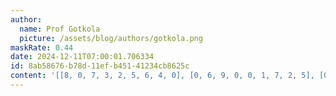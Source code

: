 ```yaml
---
author:
  name: Prof Gotkola
  picture: /assets/blog/authors/gotkola.png
maskRate: 0.44
date: 2024-12-11T07:00:01.706334
id: 8ab58676-b78d-11ef-b451-41234cb8625c
content: '[[8, 0, 7, 3, 2, 5, 6, 4, 0], [0, 6, 9, 0, 0, 1, 7, 2, 5], [0, 0, 5, 0, 6, 7, 8, 1, 0], [4, 8, 6, 0, 3, 0, 0, 0, 0], [0, 0, 2, 0, 4, 9, 3, 0, 8], [0, 0, 0, 8, 1, 0, 0, 7, 4], [0, 0, 0, 2, 0, 0, 4, 5, 6], [7, 0, 0, 6, 9, 4, 0, 3, 0], [0, 2, 4, 1, 5, 3, 0, 0, 7]]'
---
```

